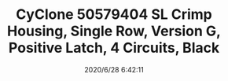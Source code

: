 ﻿---
layout: post 
title: CyClone 50579404 SL Crimp Housing, Single Row, Version G, Positive Latch, 4 Circuits, Black
overview: SL Crimp Housing, Single Row, Version G, Positive Latch, 4 Circuits, Black
series: 
part_number: 50579404
thumb_img: static/202006/358-thumb-20200628144422.jpg
small_img: static/202006/358-20200628144422.jpg
date: 2020/6/28 6:42:11
---



